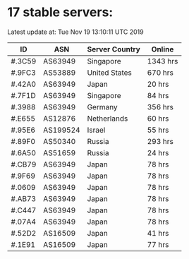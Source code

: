 # 17 stable servers:

Latest update at: Tue Nov 19 13:10:11 UTC 2019

| ID | ASN | Server Country | Online |
| -- | --- | -------------- | ------ |
| #.3C59 | AS63949 | Singapore | 1343 hrs |
| #.9FC3 | AS53889 | United States | 670 hrs |
| #.42A0 | AS63949 | Japan | 20 hrs |
| #.7F1D | AS63949 | Singapore | 84 hrs |
| #.3988 | AS63949 | Germany | 356 hrs |
| #.E655 | AS12876 | Netherlands | 60 hrs |
| #.95E6 | AS199524 | Israel | 55 hrs |
| #.89F0 | AS50340 | Russia | 293 hrs |
| #.6A50 | AS51659 | Russia | 24 hrs |
| #.CB79 | AS63949 | Japan | 78 hrs |
| #.9F69 | AS63949 | Japan | 78 hrs |
| #.0609 | AS63949 | Japan | 78 hrs |
| #.AB73 | AS63949 | Japan | 78 hrs |
| #.C447 | AS63949 | Japan | 78 hrs |
| #.07A4 | AS63949 | Japan | 78 hrs |
| #.52D2 | AS16509 | Japan | 41 hrs |
| #.1E91 | AS16509 | Japan | 77 hrs |

